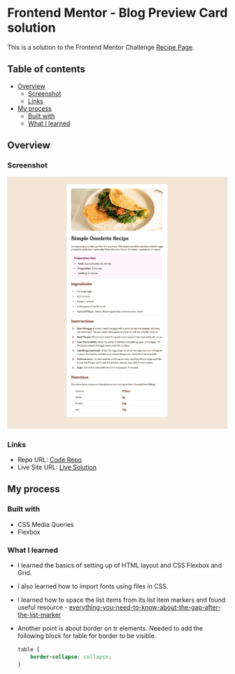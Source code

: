 # Frontend Mentor - Blog Preview Card solution

This is a solution to the Frontend Mentor Challenge [Recipe Page](https://www.frontendmentor.io/challenges/recipe-page-KiTsR8QQKm).

## Table of contents

- [Overview](#overview)
  - [Screenshot](#screenshot)
  - [Links](#links)
- [My process](#my-process)
  - [Built with](#built-with)
  - [What I learned](#what-i-learned)


## Overview

### Screenshot

![Screenshot](./screenshot.png)

### Links

- Repo URL: [Code Repo](https://github.com/nishantm96/nishantm96.github.io/tree/main/recipe-page)
- Live Site URL: [Live Solution](https://nishantm96.github.io/recipe-page)

## My process

### Built with

- CSS Media Queries
- Flexbox

### What I learned

- I learned the basics of setting up of HTML layout and CSS Flexbox and Grid. 
- I also learned how to import fonts using files in CSS.

- I learned how to space the list items from its list item markers and found useful resource -  [everything-you-need-to-know-about-the-gap-after-the-list-marker](https://css-tricks.com/everything-you-need-to-know-about-the-gap-after-the-list-marker)

- Another point is about border on tr elements. Needed to add the following block for table for border
to be visible.
  ```css
  table {
      border-collapse: collapse;
  }
  ```